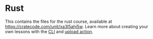# Rust

This contains the files for the rust course, available at
https://cratecode.com/unit/xa3l5ahj5w. Learn more about creating your own
lessons with the [CLI](https://github.com/Cratecode/cli) and
[upload action](https://github.com/Cratecode/upload-unit).

